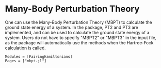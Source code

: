 # Many-Body Perturbation Theory

One can use the Many-Body Perturbation Theory (MBPT) to calculate the ground state energy of a system.
In the package, PT2 and PT3 are implemented, and can be used to calculate the ground state energy of a system.
Users do not have to specify "MBPT2" or "MBPT3" in the input file, as the package will automatically use the methods when the Hartree-Fock calculation is called.


```@autodocs
Modules = [PairingHamiltonians]
Pages = ["mbpt.jl"]
``` 

